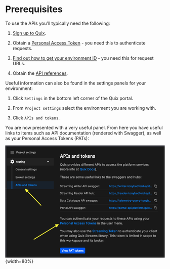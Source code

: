 # Prerequisites

To use the APIs you'll typically need the following:

1. [Sign up to Quix](https://portal.platform.quix.ai/self-sign-up).

2. Obtain a [Personal Access Token](../platform/how-to/personal-access-token-pat.md) - you need this to authenticate requests.

3. [Find out how to get your environment ID](../platform/how-to/get-environment-id.md) - you need this for request URLs.

4. Obtain the [API references](api-references.md).

Useful information can also be found in the settings panels for your environment:

1. Click `Settings` in the bottom left corner of the Quix portal.

2. From `Project settings` select the environment you are working with.

3. Click `APIs and tokens`.

You are now presented with a very useful panel. From here you have useful links to items such as API documentation (rendered with Swagger), as well as your Personal Access Tokens (PATs):

![APIs and tokens](./images/apis-tokens.png){width=80%}
